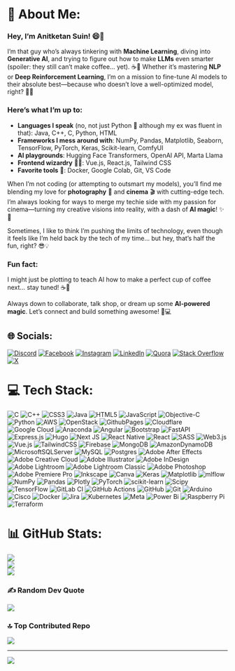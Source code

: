 # 💫 About Me:

### Hey, I’m Anitketan Suin! 😄🚀

I’m that guy who’s always tinkering with **Machine Learning**, diving into **Generative AI**, and trying to figure out how to make **LLMs** even smarter (spoiler: they still can’t make coffee… yet). ☕️🤖 Whether it’s mastering **NLP** or **Deep Reinforcement Learning**, I’m on a mission to fine-tune AI models to their absolute best—because who doesn’t love a well-optimized model, right? 🔧✨

### Here’s what I’m up to:
- **Languages I speak** (no, not just Python 🐍 although my ex was fluent in that): Java, C++, C, Python, HTML
- **Frameworks I mess around with**: NumPy, Pandas, Matplotlib, Seaborn, TensorFlow, PyTorch, Keras, Scikit-learn, ComfyUI
- **AI playgrounds**: Hugging Face Transformers, OpenAI API, Marta Llama
- **Frontend wizardry** 🧙‍♂️: Vue.js, React.js, Tailwind CSS
- **Favorite tools** 🔨: Docker, Google Colab, Git, VS Code

When I’m not coding (or attempting to outsmart my models), you’ll find me blending my love for **photography** 📸 and **cinema** 🎬 with cutting-edge tech. I’m always looking for ways to merge my techie side with my passion for cinema—turning my creative visions into reality, with a dash of **AI magic**! ✨🎥

Sometimes, I like to think I’m pushing the limits of technology, even though it feels like I’m held back by the tech of my time… but hey, that’s half the fun, right? 😎💡

### Fun fact: 
I might just be plotting to teach AI how to make a perfect cup of coffee next… stay tuned! ☕🤖

Always down to collaborate, talk shop, or dream up some **AI-powered magic**. Let’s connect and build something awesome! 🚀💻



## 🌐 Socials:
[![Discord](https://img.shields.io/badge/Discord-%237289DA.svg?logo=discord&logoColor=white)](https://discord.gg/https://discord.gg/328unrAf) [![Facebook](https://img.shields.io/badge/Facebook-%231877F2.svg?logo=Facebook&logoColor=white)](https://facebook.com/no.name.memer) [![Instagram](https://img.shields.io/badge/Instagram-%23E4405F.svg?logo=Instagram&logoColor=white)](https://instagram.com/_.anit._xd) [![LinkedIn](https://img.shields.io/badge/LinkedIn-%230077B5.svg?logo=linkedin&logoColor=white)](https://linkedin.com/in/anitketan-suin-07488b289) [![Quora](https://img.shields.io/badge/Quora-%23B92B27.svg?logo=Quora&logoColor=white)](https://quora.com/profile/Anitketan-Suin) [![Stack Overflow](https://img.shields.io/badge/-Stackoverflow-FE7A16?logo=stack-overflow&logoColor=white)](https://stackoverflow.com/users/user:27967478) [![X](https://img.shields.io/badge/X-black.svg?logo=X&logoColor=white)](https://x.com/AnitxD001) 

# 💻 Tech Stack:
![C](https://img.shields.io/badge/c-%2300599C.svg?style=flat-square&logo=c&logoColor=white) ![C++](https://img.shields.io/badge/c++-%2300599C.svg?style=flat-square&logo=c%2B%2B&logoColor=white) ![CSS3](https://img.shields.io/badge/css3-%231572B6.svg?style=flat-square&logo=css3&logoColor=white) ![Java](https://img.shields.io/badge/java-%23ED8B00.svg?style=flat-square&logo=openjdk&logoColor=white) ![HTML5](https://img.shields.io/badge/html5-%23E34F26.svg?style=flat-square&logo=html5&logoColor=white) ![JavaScript](https://img.shields.io/badge/javascript-%23323330.svg?style=flat-square&logo=javascript&logoColor=%23F7DF1E) ![Objective-C](https://img.shields.io/badge/OBJECTIVE--C-%233A95E3.svg?style=flat-square&logo=apple&logoColor=white) ![Python](https://img.shields.io/badge/python-3670A0?style=flat-square&logo=python&logoColor=ffdd54) ![AWS](https://img.shields.io/badge/AWS-%23FF9900.svg?style=flat-square&logo=amazon-aws&logoColor=white) ![OpenStack](https://img.shields.io/badge/Openstack-%23f01742.svg?style=flat-square&logo=openstack&logoColor=white) ![GithubPages](https://img.shields.io/badge/github%20pages-121013?style=flat-square&logo=github&logoColor=white) ![Cloudflare](https://img.shields.io/badge/Cloudflare-F38020?style=flat-square&logo=Cloudflare&logoColor=white) ![Google Cloud](https://img.shields.io/badge/GoogleCloud-%234285F4.svg?style=flat-square&logo=google-cloud&logoColor=white) ![Anaconda](https://img.shields.io/badge/Anaconda-%2344A833.svg?style=flat-square&logo=anaconda&logoColor=white) ![Angular](https://img.shields.io/badge/angular-%23DD0031.svg?style=flat-square&logo=angular&logoColor=white) ![Bootstrap](https://img.shields.io/badge/bootstrap-%238511FA.svg?style=flat-square&logo=bootstrap&logoColor=white) ![FastAPI](https://img.shields.io/badge/FastAPI-005571?style=flat-square&logo=fastapi) ![Express.js](https://img.shields.io/badge/express.js-%23404d59.svg?style=flat-square&logo=express&logoColor=%2361DAFB) ![Hugo](https://img.shields.io/badge/Hugo-black.svg?style=flat-square&logo=Hugo) ![Next JS](https://img.shields.io/badge/Next-black?style=flat-square&logo=next.js&logoColor=white) ![React Native](https://img.shields.io/badge/react_native-%2320232a.svg?style=flat-square&logo=react&logoColor=%2361DAFB) ![React](https://img.shields.io/badge/react-%2320232a.svg?style=flat-square&logo=react&logoColor=%2361DAFB) ![SASS](https://img.shields.io/badge/SASS-hotpink.svg?style=flat-square&logo=SASS&logoColor=white) ![Web3.js](https://img.shields.io/badge/web3.js-F16822?style=flat-square&logo=web3.js&logoColor=white) ![Vue.js](https://img.shields.io/badge/vue.js-%2335495e.svg?style=flat-square&logo=vuedotjs&logoColor=%234FC08D) ![TailwindCSS](https://img.shields.io/badge/tailwindcss-%2338B2AC.svg?style=flat-square&logo=tailwind-css&logoColor=white) ![Firebase](https://img.shields.io/badge/firebase-a08021?style=flat-square&logo=firebase&logoColor=ffcd34) ![MongoDB](https://img.shields.io/badge/MongoDB-%234ea94b.svg?style=flat-square&logo=mongodb&logoColor=white) ![AmazonDynamoDB](https://img.shields.io/badge/Amazon%20DynamoDB-4053D6?style=flat-square&logo=Amazon%20DynamoDB&logoColor=white) ![MicrosoftSQLServer](https://img.shields.io/badge/Microsoft%20SQL%20Server-CC2927?style=flat-square&logo=microsoft%20sql%20server&logoColor=white) ![MySQL](https://img.shields.io/badge/mysql-4479A1.svg?style=flat-square&logo=mysql&logoColor=white) ![Postgres](https://img.shields.io/badge/postgres-%23316192.svg?style=flat-square&logo=postgresql&logoColor=white) ![Adobe After Effects](https://img.shields.io/badge/Adobe%20After%20Effects-9999FF.svg?style=flat-square&logo=Adobe%20After%20Effects&logoColor=white) ![Adobe Creative Cloud](https://img.shields.io/badge/Adobe%20Creative%20Cloud-DA1F26.svg?style=flat-square&logo=Adobe%20Creative%20Cloud&logoColor=white) ![Adobe Illustrator](https://img.shields.io/badge/adobe%20illustrator-%23FF9A00.svg?style=flat-square&logo=adobe%20illustrator&logoColor=white) ![Adobe InDesign](https://img.shields.io/badge/Adobe%20InDesign-49021F?style=flat-square&logo=adobeindesign&logoColor=FF3366) ![Adobe Lightroom](https://img.shields.io/badge/Adobe%20Lightroom-31A8FF.svg?style=flat-square&logo=Adobe%20Lightroom&logoColor=white) ![Adobe Lightroom Classic](https://img.shields.io/badge/Adobe%20Lightroom%20Classic-31A8FF.svg?style=flat-square&logo=Adobe%20Lightroom%20Classic&logoColor=white) ![Adobe Photoshop](https://img.shields.io/badge/adobe%20photoshop-%2331A8FF.svg?style=flat-square&logo=adobe%20photoshop&logoColor=white) ![Adobe Premiere Pro](https://img.shields.io/badge/Adobe%20Premiere%20Pro-9999FF.svg?style=flat-square&logo=Adobe%20Premiere%20Pro&logoColor=white) ![Inkscape](https://img.shields.io/badge/Inkscape-e0e0e0?style=flat-square&logo=inkscape&logoColor=080A13) ![Canva](https://img.shields.io/badge/Canva-%2300C4CC.svg?style=flat-square&logo=Canva&logoColor=white) ![Keras](https://img.shields.io/badge/Keras-%23D00000.svg?style=flat-square&logo=Keras&logoColor=white) ![Matplotlib](https://img.shields.io/badge/Matplotlib-%23ffffff.svg?style=flat-square&logo=Matplotlib&logoColor=black) ![mlflow](https://img.shields.io/badge/mlflow-%23d9ead3.svg?style=flat-square&logo=numpy&logoColor=blue) ![NumPy](https://img.shields.io/badge/numpy-%23013243.svg?style=flat-square&logo=numpy&logoColor=white) ![Pandas](https://img.shields.io/badge/pandas-%23150458.svg?style=flat-square&logo=pandas&logoColor=white) ![Plotly](https://img.shields.io/badge/Plotly-%233F4F75.svg?style=flat-square&logo=plotly&logoColor=white) ![PyTorch](https://img.shields.io/badge/PyTorch-%23EE4C2C.svg?style=flat-square&logo=PyTorch&logoColor=white) ![scikit-learn](https://img.shields.io/badge/scikit--learn-%23F7931E.svg?style=flat-square&logo=scikit-learn&logoColor=white) ![Scipy](https://img.shields.io/badge/SciPy-%230C55A5.svg?style=flat-square&logo=scipy&logoColor=%white) ![TensorFlow](https://img.shields.io/badge/TensorFlow-%23FF6F00.svg?style=flat-square&logo=TensorFlow&logoColor=white) ![GitLab CI](https://img.shields.io/badge/gitlab%20CI-%23181717.svg?style=flat-square&logo=gitlab&logoColor=white) ![GitHub Actions](https://img.shields.io/badge/github%20actions-%232671E5.svg?style=flat-square&logo=githubactions&logoColor=white) ![GitHub](https://img.shields.io/badge/github-%23121011.svg?style=flat-square&logo=github&logoColor=white) ![Git](https://img.shields.io/badge/git-%23F05033.svg?style=flat-square&logo=git&logoColor=white) ![Arduino](https://img.shields.io/badge/-Arduino-00979D?style=flat-square&logo=Arduino&logoColor=white) ![Cisco](https://img.shields.io/badge/cisco-%23049fd9.svg?style=flat-square&logo=cisco&logoColor=black) ![Docker](https://img.shields.io/badge/docker-%230db7ed.svg?style=flat-square&logo=docker&logoColor=white) ![Jira](https://img.shields.io/badge/jira-%230A0FFF.svg?style=flat-square&logo=jira&logoColor=white) ![Kubernetes](https://img.shields.io/badge/kubernetes-%23326ce5.svg?style=flat-square&logo=kubernetes&logoColor=white) ![Meta](https://img.shields.io/badge/Meta-%230467DF.svg?style=flat-square&logo=Meta&logoColor=white) ![Power Bi](https://img.shields.io/badge/power_bi-F2C811?style=flat-square&logo=powerbi&logoColor=black) ![Raspberry Pi](https://img.shields.io/badge/-RaspberryPi-C51A4A?style=flat-square&logo=Raspberry-Pi) ![Terraform](https://img.shields.io/badge/terraform-%235835CC.svg?style=flat-square&logo=terraform&logoColor=white)
# 📊 GitHub Stats:
![](https://github-readme-stats.vercel.app/api?username=AnitxD001&theme=neon&hide_border=false&include_all_commits=true&count_private=true)<br/>
![](https://github-readme-streak-stats.herokuapp.com/?user=AnitxD001&theme=neon&hide_border=false)<br/>
![](https://github-readme-stats.vercel.app/api/top-langs/?username=AnitxD001&theme=neon&hide_border=false&include_all_commits=true&count_private=true&layout=compact)

### ✍️ Random Dev Quote
![](https://quotes-github-readme.vercel.app/api?type=horizontal&theme=radical)

### 🔝 Top Contributed Repo
![](https://github-contributor-stats.vercel.app/api?username=AnitxD001&limit=5&theme=neon&combine_all_yearly_contributions=true)

---
[![](https://visitcount.itsvg.in/api?id=AnitxD001&icon=8&color=1)](https://visitcount.itsvg.in)

<!-- Proudly created with GPRM ( https://gprm.itsvg.in ) -->
